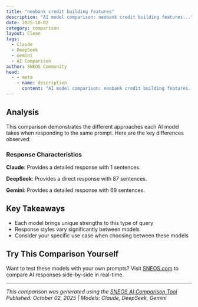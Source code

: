 ```yaml
---
title: "neobank credit building features"
description: "AI model comparison: neobank credit building features..."
date: 2025-10-02
category: comparison
layout: Clean
tags:
  - Claude
  - DeepSeek
  - Gemini
  - AI Comparison
author: SNEOS Community
head:
  - - meta
    - name: description
      content: "AI model comparison: neobank credit building features..."
---
```


<ChatComparison
  title="neobank credit building features"
  prompt="neobank credit building features"
  :responses='{
    "Claude": "# Neobank Credit Building Features\n\n## Core Credit Building Products\n\n### **Secured Credit Cards**\n- Lower barriers to approval for people with limited/poor credit\n- Security deposit typically equals credit limit ($200-$2,500)\n- Reports to all three major credit bureaus\n- Graduation paths to unsecured cards\n- Examples: Chime Credit Builder, Self Credit Builder Card\n\n### **Credit Builder Loans**\n- Small installment loans ($300-$1,000) held in savings account\n- Payments reported to credit bureaus before receiving funds\n- Builds payment history and credit mix\n- Examples: Self Lender, Credit Strong\n\n### **\u0022Credit Builder\u0022 Banking Products**\n- Debit cards that report like credit cards\n- Secured lines of credit linked to deposits\n- Automatic savings programs that build credit\n- Round-up features tied to credit building\n\n## Advanced Features\n\n### **Credit Monitoring \u0026 Education**\n- Free credit scores and reports\n- Credit factor analysis and recommendations\n- Educational content and personalized tips\n- Credit simulator tools\n- Alert systems for score changes\n\n### **AI-Powered Insights**\n- Personalized credit improvement recommendations\n- Spending pattern analysis affecting credit utilization\n- Optimal payment timing suggestions\n- Credit mix optimization advice\n\n### **Automated Credit Management**\n- Auto-pay features to ensure on-time payments\n- Smart balance management to optimize utilization ratios\n- Automated savings for security deposits\n- Credit limit increase requests\n\n## Innovative Approaches\n\n### **Alternative Data Integration**\n- Rent payment reporting\n- Utility bill payment history\n- Subscription service payments\n- Bank account history (UltraFICO)\n\n### **Gamification Elements**\n- Credit score improvement challenges\n- Achievement badges for milestones\n- Progress tracking dashboards\n- Community features and peer comparisons\n\n### **Integrated Financial Wellness**\n- Budgeting tools that consider credit impact\n- Debt payoff calculators and strategies\n- Emergency fund building tied to credit products\n- Financial coaching and support\n\n## Implementation Considerations\n\n### **Regulatory Compliance**\n- Fair Credit Reporting Act (FCRA) compliance\n- Truth in Lending Act (TILA) requirements\n- Equal Credit Opportunity Act (ECOA) adherence\n- State-specific lending regulations\n\n### **Partnership Strategies**\n- Credit bureau partnerships for reporting\n- Traditional bank partnerships for lending\n- Fintech collaborations for enhanced features\n- Credit counseling organization partnerships\n\nWould you like me to elaborate on any specific aspect of neobank credit building features?",
    "DeepSeek": "Of course. This is a core feature set for modern neobanks, especially those targeting customers with thin or no credit files (like young adults, immigrants, or those rebuilding credit).\n\nHere\u2019s a comprehensive breakdown of neobank credit-building features, how they work, their benefits, and examples.\n\n### The Core Problem Neobanks Are Solving\nTraditional credit scoring often ignores regular financial behavior like paying rent or monthly subscriptions. This creates a \u0022credit invisibility\u0022 problem. Neobanks use technology and alternative data to bridge this gap.\n\n---\n\n### 1. Secured Credit Cards\nThis is the most common and effective credit-building tool offered by neobanks.\n\n*   **How it Works:** The user provides a cash deposit (e.g., $200) which acts as their credit line. They then use the card like a normal credit card. The deposit secures the lender against non-payment.\n*   **Neobank Twist:** They streamline the application, often with no hard credit check, and integrate it seamlessly into their app for tracking payments and credit score updates.\n*   **Key Benefit:** Reports to all three major credit bureaus (Equifax, Experian, TransUnion), directly building a payment history\u2014the most important factor in a credit score.\n*   **Examples:** **Chime Credit Builder**, **Current Build Card**, **Capital One Quicksilver Secured** (though Capital One is more of a traditional bank with a strong digital presence).\n\n### 2. \u0022Credit Builder\u0022 Loans (Also Called Pass-Through or Secured Loans)\nThis flips the traditional loan process on its head.\n\n*   **How it Works:**\n    1.  The neobank \u0022lends\u0022 you a small amount (e.g., $1,000), but you don\u0027t receive the money upfront.\n    2.  The money is placed in a locked, interest-earning savings account held by the bank.\n    3.  You make fixed monthly payments over a set term (e.g., 12 months).\n    4.  Once the loan is fully repaid, you receive the total amount (principal \u002B any interest earned).\n*   **Neobank Twist:** Fully automated, low fees, and presented as a savings tool that *simultaneously* builds credit.\n*   **Key Benefit:** It\u0027s zero-risk for the lender and forces a savings habit while creating a perfect payment history reported to the bureaus.\n*   **Examples:** **Self**, **Credit Strong** (often partnered with neobanks), and similar integrated products.\n\n### 3. Rent Reporting Services\nThis leverages a major monthly expense that is traditionally invisible to credit bureaus.\n\n*   **How it Works:** The neobank partners with a service (or builds one) that verifies your rent payments with your landlord or through your bank account and reports them to credit bureaus.\n*   **Neobank Twist:** Often offered as a premium subscription feature (e.g., $5-$10/month) or included in a higher-tier account.\n*   **Key Benefit:** Can add years of positive payment history to a credit file almost instantly.\n*   **Caveat:** Not all credit scoring models (especially older FICO versions) include rental data, but its adoption is growing.\n*   **Examples:** **Chime** (via partner services), **Current Premium**, and many neobanks partner with specialized providers like **Rental Kharma** or **Pi\u00F1ata**.\n\n### 4. Round-Up Programs Linked to Credit Building\nThis combines saving with credit building.\n\n*   **How it Works:** When you make a debit card purchase, the neobank rounds up the transaction to the nearest dollar and transfers the \u0022change\u0022 into a secured credit builder account or loan.\n*   **Neobank Twist:** Makes credit building passive and effortless, tied to everyday spending.\n*   **Key Benefit:** Encourages consistent, small contributions that add up over time, funding your own credit-building product.\n*   **Examples:** **Current\u0027s Build Card** has this feature integrated.\n\n### 5. Credit Score Monitoring \u0026 Financial Education\nThis is the \u0022soft\u0022 feature that supports all the \u0022hard\u0022 products.\n\n*   **How it Works:** The neobank\u0027s app provides free, regular access to your credit score (usually VantageScore 3.0) and a breakdown of the factors affecting it.\n*   **Neobank Twist:** They provide personalized, easy-to-understand tips and \u0022financial health\u0022 scores. They gamify the process with progress bars and achievements.\n*   **Key Benefit:** Empowers users with knowledge, helping them understand how their actions impact their score and what to do next.\n*   **Examples:** **Nearly every major neobank offers this** (e.g., Varo, Chime, Current, MoneyLion).\n\n---\n\n### Comparison Table of Key Features\n\n| Feature | How It Builds Credit | Best For... | Key Consideration |\n| :--- | :--- | :--- | :--- |\n| **Secured Card** | Reports on-time payments \u0026 credit utilization. | Those who can manage a credit card and need to build a full credit history. | Requires an upfront deposit. |\n| **Credit Builder Loan** | Reports on-time installment loan payments. | Those who struggle to save and want a structured, forced plan. | You don\u0027t get the money until the end of the term. |\n| **Rent Reporting** | Adds a history of on-time rent payments to your file. | Renters with a long, clean rent payment history. | May be a paid feature; not all scoring models use it. |\n| **Round-Ups** | Funds your credit-building product (card/loan). | Those who want a passive, automated way to contribute. | It\u0027s a funding mechanism, not a primary credit builder itself. |\n\n---\n\n### Why Neobanks Excel at This\n\n1.  **Data-Driven Underwriting:** They use algorithms to analyze cash flow, transaction history, and account stability\u2014not just a FICO score.\n2.  **Seamless UX:** Applying for and managing these products happens within the same app you use for daily banking, removing friction.\n3.  **Gamification \u0026 Transparency:** Progress trackers, notifications for on-time payments, and educational content keep users engaged and informed.\n4.  **Lower Barriers:** Often no/minimal fees, low deposit requirements, and no credit checks for approval.\n\n### Potential Downsides for Users to Watch For\n\n*   **Fees:** Some features, especially rent reporting, may come with a monthly subscription cost.\n*   **Security Deposit:** Tying up money in a secured card can be a barrier for some.\n*   **Misuse:** A secured card can still hurt your credit if you max it out or miss payments. The tools only work with responsible use.\n\nIn summary, neobanks have democratized credit building by making it **accessible, educational, and integrated** into the daily financial lives of their users. They turn everyday financial behavior into opportunities to build a positive credit history.",
    "Gemini": "Neobanks are increasingly offering credit-building features to help customers establish or improve their credit scores. These features are particularly appealing to those with limited or no credit history, or those looking to rebuild after financial setbacks. Here\u0027s a breakdown of the common credit-building features offered by neobanks:\n\n**1. Secured Credit Cards:**\n\n*   **How it works:** These cards are backed by a cash deposit that serves as your credit line. The deposit typically matches your credit limit.\n*   **Credit Building:**  The neobank reports your payment activity to major credit bureaus (Experian, Equifax, and TransUnion). Making timely payments helps build a positive credit history.\n*   **Key Features:**\n    *   **Low barrier to entry:** Easier to get approved for than traditional unsecured credit cards, even with limited or no credit.\n    *   **Helps establish credit history:** Provides a starting point for those new to credit.\n    *   **Responsible credit use:** Encourages responsible spending habits as you\u0027re using your own funds.\n    *   **Potential for upgrade:** Some neobanks offer the option to upgrade to an unsecured card after a period of responsible use.\n*   **Things to Consider:**\n    *   **Deposit required:** You\u0027ll need to have the cash available for the security deposit.\n    *   **Lower credit limits:**  Your credit limit is tied to your deposit, so it might be lower than you\u0027d like.\n    *   **Fees:**  Check for annual fees, monthly fees, or other charges that could offset the benefits.\n\n**2. Credit Builder Loans (Often Installment Loans):**\n\n*   **How it works:**  You take out a small loan, but instead of receiving the money upfront, the funds are held in a secured account. You then make regular monthly payments on the loan. Once the loan is paid off, you receive the money (minus any interest and fees).\n*   **Credit Building:**  The neobank reports your payment history to the credit bureaus. Making timely payments demonstrates your ability to manage debt responsibly.\n*   **Key Features:**\n    *   **Forced savings:**  Helps you save money while building credit.\n    *   **Demonstrates payment history:**  Shows lenders that you can make consistent payments.\n    *   **No credit check (sometimes):**  Some neobanks offer credit builder loans with no credit check, making them accessible to those with poor credit.\n*   **Things to Consider:**\n    *   **Interest and fees:**  You\u0027ll pay interest and potentially fees on the loan, even though you don\u0027t have immediate access to the money.\n    *   **Limited flexibility:**  You typically can\u0027t access the loan funds until the loan is paid off.\n    *   **Impact of late payments:**  Late payments will negatively impact your credit score.\n\n**3. Credit Line Products (Often Secured):**\n\n* **How it works:** Similar to secured credit cards, but instead of a physical card, you are given access to a revolving line of credit. This line of credit is usually secured by a deposit of cash or assets.\n* **Credit Building:** The neobank reports your payment activity to major credit bureaus (Experian, Equifax, and TransUnion). Making timely payments helps build a positive credit history.\n* **Key Features:**\n    *   **Flexibility:** Can be used to make purchases and then paid down each month.\n    *   **Potential Growth:**  Some platforms offer credit line increases after a period of responsible use.\n* **Things to Consider:**\n    *   **Deposit Required:** You\u0027ll need to have the cash available for the security deposit.\n    *   **Interest Rates:** High interest rates can quickly negate the benefits.\n\n**4. Reporting Rent and Utility Payments:**\n\n*   **How it works:**  The neobank partners with rent and utility reporting services to include your on-time payments in your credit report.\n*   **Credit Building:**  Consistent on-time rent and utility payments can positively impact your credit score, especially if you have limited credit history.\n*   **Key Features:**\n    *   **Leverages existing payments:**  Rewards you for payments you\u0027re already making.\n    *   **Helps build credit history:**  Adds positive payment history to your credit report.\n*   **Things to Consider:**\n    *   **Requires participation of your landlord or utility provider (sometimes):** In some cases, your landlord or utility provider needs to participate for the payments to be reported.\n    *   **Cost:** Some services charge a fee for reporting rent payments.\n    *   **Not all lenders consider rent payments:**  While reporting rent can help, not all lenders give it the same weight as other types of credit.\n\n**5. Credit Score Monitoring and Education:**\n\n*   **How it works:**  The neobank provides you with access to your credit score and credit report information. They may also offer educational resources on credit building and financial management.\n*   **Credit Building:**  By monitoring your credit score and learning about credit management, you can take proactive steps to improve your creditworthiness.\n*   **Key Features:**\n    *   **Free or low-cost access to credit scores:**  Allows you to track your progress.\n    *   **Educational resources:**  Provides valuable information on credit building strategies.\n    *   **Early warnings:**  Can alert you to potential errors or fraudulent activity on your credit report.\n*   **Things to Consider:**\n    *   **May not be comprehensive:**  Some services may only provide scores from one credit bureau.\n    *   **Education is key:**  You need to actively use the resources to benefit from them.\n\n**6. Credit Report Analysis and Recommendations:**\n\n*   **How it works:** The neobank analyzes your credit report and provides personalized recommendations on how to improve your credit score.  This can include suggesting actions like paying down high-interest debt, disputing errors, or opening specific credit-building products.\n*   **Credit Building:** Offers tailored advice for your specific credit situation.\n*   **Key Features:**\n    *   **Personalized guidance:** Helps you understand your credit report and identify areas for improvement.\n    *   **Actionable recommendations:** Provides clear steps you can take to boost your score.\n*   **Things to Consider:**\n    *   **Follow-through is crucial:** You need to act on the recommendations to see results.\n    *   **Potential for bias:**  Recommendations may be influenced by the neobank\u0027s own products and services.\n\n**General Considerations When Choosing a Neobank for Credit Building:**\n\n*   **Reporting to Credit Bureaus:**  Ensure that the neobank reports your payment activity to all three major credit bureaus (Experian, Equifax, and TransUnion).  This is essential for building a comprehensive credit history.\n*   **Fees and Interest Rates:**  Carefully review the fees and interest rates associated with any credit-building product.  High fees or interest can outweigh the benefits.\n*   **Customer Service:**  Choose a neobank with responsive and helpful customer service in case you have questions or issues.\n*   **Financial Stability:**  Opt for a neobank that is financially stable and reputable.\n\n**In summary:** Neobanks can be a valuable tool for building credit, especially for those who are new to credit or looking to rebuild.  However, it\u0027s crucial to understand how these features work, compare different options, and use them responsibly.  Always prioritize making on-time payments and managing your finances wisely.\n"
  }'
  published-date="08:14"
/>

## Analysis

This comparison demonstrates the different approaches each AI model takes when responding to the same prompt. Here are the key differences observed:

### Response Characteristics

**Claude**: Provides a detailed response with 1 sentences. 

**DeepSeek**: Provides a direct response with 87 sentences. 

**Gemini**: Provides a detailed response with 69 sentences. 

## Key Takeaways

- Each model brings unique strengths to this type of query
- Response styles vary significantly between models
- Consider your specific use case when choosing between these models

## Try This Comparison Yourself

Want to test these models with your own prompts? Visit [SNEOS.com](https://sneos.com) to compare AI responses side-by-side in real-time.

---

*This comparison was generated using the [SNEOS AI Comparison Tool](https://sneos.com)*
*Published: October 02, 2025 | Models: Claude, DeepSeek, Gemini*

